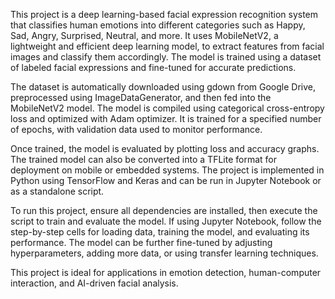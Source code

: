 This project is a deep learning-based facial expression recognition system that classifies human emotions into different categories such as Happy, Sad, Angry, Surprised, Neutral, and more. It uses MobileNetV2, a lightweight and efficient deep learning model, to extract features from facial images and classify them accordingly. The model is trained using a dataset of labeled facial expressions and fine-tuned for accurate predictions.

The dataset is automatically downloaded using gdown from Google Drive, preprocessed using ImageDataGenerator, and then fed into the MobileNetV2 model. The model is compiled using categorical cross-entropy loss and optimized with Adam optimizer. It is trained for a specified number of epochs, with validation data used to monitor performance.

Once trained, the model is evaluated by plotting loss and accuracy graphs. The trained model can also be converted into a TFLite format for deployment on mobile or embedded systems. The project is implemented in Python using TensorFlow and Keras and can be run in Jupyter Notebook or as a standalone script.

To run this project, ensure all dependencies are installed, then execute the script to train and evaluate the model. If using Jupyter Notebook, follow the step-by-step cells for loading data, training the model, and evaluating its performance. The model can be further fine-tuned by adjusting hyperparameters, adding more data, or using transfer learning techniques.

This project is ideal for applications in emotion detection, human-computer interaction, and AI-driven facial analysis.
